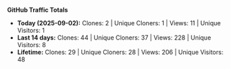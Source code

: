 
**GitHub Traffic Totals**

- **Today (2025-09-02):** Clones: 2 | Unique Cloners: 1 | Views: 11 | Unique Visitors: 1
- **Last 14 days:** Clones: 44 | Unique Cloners: 37 | Views: 228 | Unique Visitors: 8
- **Lifetime:** Clones: 29 | Unique Cloners: 28 | Views: 206 | Unique Visitors: 48
